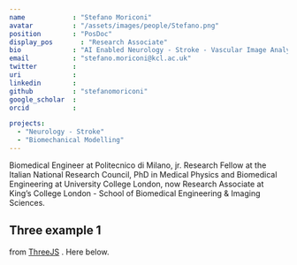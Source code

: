 ```yaml
---
name            : "Stefano Moriconi"
avatar          : "/assets/images/people/Stefano.png"
position        : "PosDoc"
display_pos		  : "Research Associate"
bio             : "AI Enabled Neurology - Stroke - Vascular Image Analysis"
email           : "stefano.moriconi@kcl.ac.uk"
twitter         :
uri             :
linkedin        :
github          : "stefanomoriconi"
google_scholar  :
orcid           :

projects:
  - "Neurology - Stroke"
  - "Biomechanical Modelling"
---
```


Biomedical Engineer at Politecnico di Milano, jr. Research Fellow at the Italian National Research Council, PhD in Medical Physics and Biomedical Engineering at University College London, now Research Associate at King’s College London - School of Biomedical Engineering & Imaging Sciences.

<!-- # JAVASCRIPT EXAMPLES -->
<!-- ## Hello world
<script type="text/javascript" language="JavaScript">
   document.writeln( "Hello World" );
</script> -->

## Three example 1
from [ThreeJS](https://stefanomoriconi.github.io/testThreeJs/) . Here below.

<canvas id="threejs-container" style="height: 400px; max-width: 600px; width: 100%; display:block; margin-left: auto;
    margin-right: auto;" ></canvas>

<!-- <script type="module" src="/assets/js/three/three.js"></script> -->
<script type="module" src="/assets/js/three/three.js"></script>
<script type="module" src="/assets/js/three/models/vessel.js"></script>
